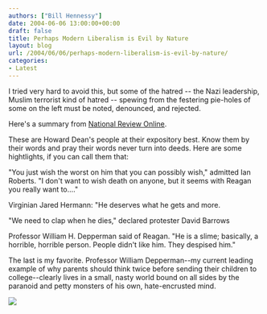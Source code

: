 ```yaml
---
authors: ["Bill Hennessy"]
date: 2004-06-06 13:00:00+00:00
draft: false
title: Perhaps Modern Liberalism is Evil by Nature
layout: blog
url: /2004/06/06/perhaps-modern-liberalism-is-evil-by-nature/
categories:
- Latest
---
```


I tried very hard to avoid this, but some of the hatred -- the Nazi leadership, Muslim terrorist kind of hatred -- spewing from the festering pie-holes of some on the left must be noted, denounced, and rejected. 


Here's a summary from [National Review Online](https://www.nationalreview.com/comment/flynn200406070941.asp).




These are Howard Dean's people at their expository best. Know them by their words and pray their words never turn into deeds. Here are some hightlights, if you can call them that:




"You just wish the worst on him that you can possibly wish," admitted Ian Roberts. "I don't want to wish death on anyone, but it seems with Reagan you really want to...." 




Virginian Jared Hermann: "He deserves what he gets and more.




"We need to clap when he dies," declared protester David Barrows




Professor William H. Depperman said of Reagan. "He is a slime; basically, a horrible, horrible person. People didn't like him. They despised him."




The last is my favorite. Professor William Depperman--my current leading example of why parents should think twice before sending their children to college--clearly lives in a small, nasty world bound on all sides by the paranoid and petty monsters of his own, hate-encrusted mind.

![](https://blog.billhennessy.com/aggbug.aspx?PostID=757)

